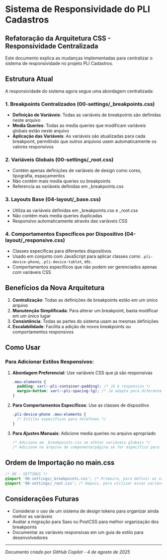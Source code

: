 # Sistema de Responsividade do PLI Cadastros

## Refatoração da Arquitetura CSS - Responsividade Centralizada

Este documento explica as mudanças implementadas para centralizar o sistema de responsividade no projeto PLI Cadastros.

## Estrutura Atual

A responsividade do sistema agora segue uma abordagem centralizada:

### 1. Breakpoints Centralizados (00-settings/_breakpoints.css)

- **Definição de Variáveis**: Todas as variáveis de breakpoints são definidas neste arquivo
- **Media Queries**: Todas as media queries que modificam variáveis globais estão neste arquivo
- **Aplicação das Variáveis**: As variáveis são atualizadas para cada breakpoint, permitindo que outros arquivos usem automaticamente os valores responsivos

### 2. Variáveis Globais (00-settings/_root.css)

- Contém apenas definições de variáveis de design como cores, tipografia, espaçamentos
- Não contém mais media queries ou breakpoints
- Referencia as variáveis definidas em _breakpoints.css

### 3. Layouts Base (04-layout/_base.css)

- Utiliza as variáveis definidas em _breakpoints.css e _root.css
- Não contém mais media queries duplicadas
- Responsivo automaticamente através das variáveis CSS

### 4. Comportamentos Específicos por Dispositivo (04-layout/_responsive.css)

- Classes específicas para diferentes dispositivos
- Usado em conjunto com JavaScript para aplicar classes como `.pli-device-phone`, `.pli-device-tablet`, etc.
- Comportamentos específicos que não podem ser gerenciados apenas com variáveis CSS

## Benefícios da Nova Arquitetura

1. **Centralização**: Todas as definições de breakpoints estão em um único arquivo
2. **Manutenção Simplificada**: Para alterar um breakpoint, basta modificar em um único lugar
3. **Consistência**: Todas as partes do sistema usam as mesmas definições
4. **Escalabilidade**: Facilita a adição de novos breakpoints ou comportamentos responsivos

## Como Usar

### Para Adicionar Estilos Responsivos:

1. **Abordagem Preferencial**: Use variáveis CSS que já são responsivas
   ```css
   .meu-elemento {
     padding: var(--pli-container-padding); /* Já é responsivo */
     margin-bottom: var(--pli-spacing-lg); /* Já adapta para diferentes tamanhos */
   }
   ```

2. **Para Comportamentos Específicos**: Use as classes de dispositivo
   ```css
   .pli-device-phone .meu-elemento {
     /* Estilos específicos para telefones */
   }
   ```

3. **Para Ajustes Manuais**: Adicione media queries no arquivo apropriado
   ```css
   /* Adicione em _breakpoints.css se afetar variáveis globais */
   /* Adicione no arquivo de componente/página se for específico para aquele componente */
   ```

## Ordem de Importação no main.css

```css
/* 00 - SETTINGS */
@import '00-settings/_breakpoints.css'; /* Primeiro, para definir as variáveis */
@import '00-settings/_root.css'; /* Depois, para utilizar essas variáveis */
```

## Considerações Futuras

- Considerar o uso de um sistema de design tokens para organizar ainda melhor as variáveis
- Avaliar a migração para Sass ou PostCSS para melhor organização dos breakpoints
- Documentar as variáveis responsivas em um guia de estilo para desenvolvedores

---

*Documento criado por GitHub Copilot - 4 de agosto de 2025*
